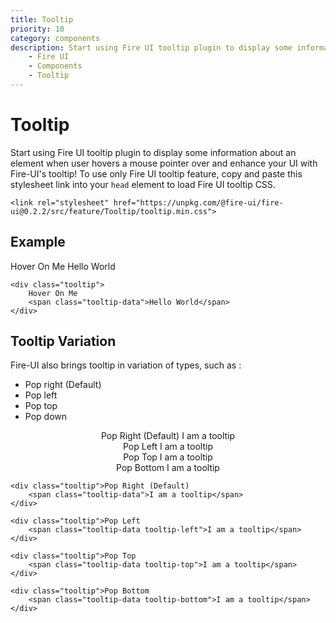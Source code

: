 ```yaml
---
title: Tooltip
priority: 10
category: components
description: Start using Fire UI tooltip plugin to display some information about an element when user hovers a mouse pointer over and enhance your UI with Fire-UI's tooltip!
    - Fire UI
    - Components
    - Tooltip
---
```

# Tooltip
 Start using Fire UI tooltip plugin to display some information about an element when user hovers a mouse pointer over and enhance your UI with Fire-UI's tooltip! To use only Fire UI tooltip feature, copy and paste this stylesheet link into your `head` element to load Fire UI tooltip CSS.
```
<link rel="stylesheet" href="https://unpkg.com/@fire-ui/fire-ui@0.2.2/src/feature/Tooltip/tooltip.min.css">
```
<div class="division">

## Example
<div class="tooltip">
    Hover On Me
    <span class="tooltip-data">Hello World</span>
</div>

```
<div class="tooltip">
    Hover On Me
    <span class="tooltip-data">Hello World</span>
</div>
```

</div>

<div class="division">

## Tooltip Variation
Fire-UI also brings tooltip in variation of types, such as :
- Pop right (Default)
- Pop left
- Pop top
- Pop down

<div class="division-1" style="text-align: center;">
    <div class="col-ex-3">
        <div class="tooltip">Pop Right (Default)
            <span class="tooltip-data">I am a tooltip</span>
        </div>
    </div>
    <div class="col-ex-3">
        <div class="tooltip">Pop Left
            <span class="tooltip-data tooltip-left">I am a tooltip</span>
        </div>
    </div>
    <div class="col-ex-3">
        <div class="tooltip">Pop Top
            <span class="tooltip-data tooltip-top">I am a tooltip</span>
        </div>
    </div>
    <div class="col-ex-3">
        <div class="tooltip">Pop Bottom
            <span class="tooltip-data tooltip-bottom">I am a tooltip</span>
        </div>
    </div>
</div>

```
<div class="tooltip">Pop Right (Default)
    <span class="tooltip-data">I am a tooltip</span>
</div>

<div class="tooltip">Pop Left
    <span class="tooltip-data tooltip-left">I am a tooltip</span>
</div>

<div class="tooltip">Pop Top
    <span class="tooltip-data tooltip-top">I am a tooltip</span>
</div>

<div class="tooltip">Pop Bottom
    <span class="tooltip-data tooltip-bottom">I am a tooltip</span>
</div>
```

</div>